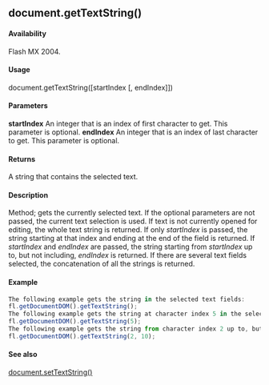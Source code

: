 ## document.getTextString()

#### Availability

Flash MX 2004.

#### Usage

document.getTextString(\[startIndex \[, endIndex\]\])

#### Parameters

**startIndex** An integer that is an index of first character to get. This parameter is optional.
**endIndex** An integer that is an index of last character to get. This parameter is optional.

#### Returns

A string that contains the selected text.

#### Description

Method; gets the currently selected text. If the optional parameters are not passed, the current text selection is used. If text is not currently opened for editing, the whole text string is returned. If only *startIndex* is passed, the string starting at that index and ending at the end of the field is returned. If *startIndex* and *endIndex* are passed, the string starting from *startIndex* up to, but not including, *endIndex* is returned.
If there are several text fields selected, the concatenation of all the strings is returned.

#### Example

```javascript
The following example gets the string in the selected text fields:
fl.getDocumentDOM().getTextString();
The following example gets the string at character index 5 in the selected text fields:
fl.getDocumentDOM().getTextString(5);
The following example gets the string from character index 2 up to, but not including, character index 10:
fl.getDocumentDOM().getTextString(2, 10);

```
#### See also

[document.setTextString()](#!AdobeDocs/developers-animatesdk-docs/test/Document_object/docu9908.md)
